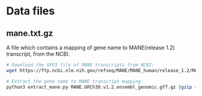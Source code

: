 # Data files
## mane.txt.gz
A file which contains a mapping of gene name to MANE(release 1.2) transcript, from the NCBI.

```bash
# Download the GFF3 file of MANE transcripts from NCBI:
wget https://ftp.ncbi.nlm.nih.gov/refseq/MANE/MANE_human/release_1.2/MANE.GRCh38.v1.2.ensembl_genomic.gff.gz

# Extract the gene name to MANE transcript mapping
python3 extract_mane.py MANE.GRCh38.v1.2.ensembl_genomic.gff.gz |gzip > mane.txt.gz
```

